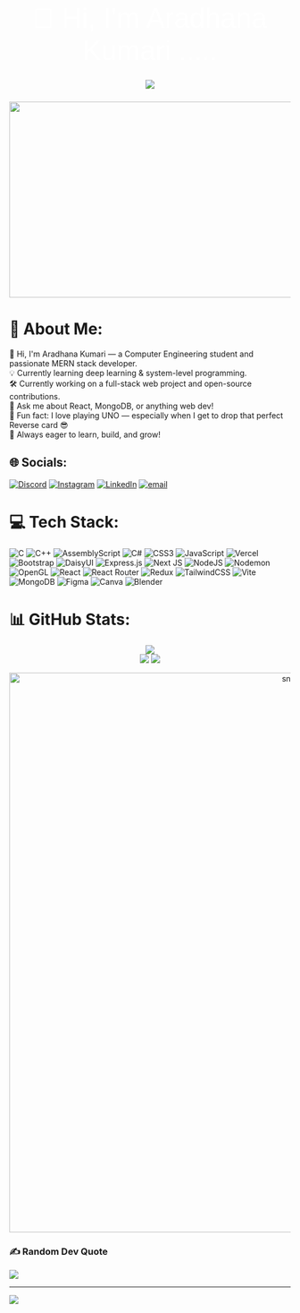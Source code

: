 <div align="center"  style="font-size: 50px; color: #FFFFFF;  font-family: 'Black Ops One', sans-serif;">
👋 Hi, I'm Aradhana Kumari .....
</div>

###

<div align="center">
  <img src="https://profile-counter.glitch.me/Aradhana2602/count.svg?"  />
</div>

###

<div align="center">
  <img height="350" width="1000" src="https://wallpapercave.com/wp/wp5049791.jpg"  />
</div>

###
# 💫 About Me:
👋 Hi, I'm Aradhana Kumari — a Computer Engineering student and passionate MERN stack developer.<br>💡 Currently learning deep learning & system-level programming.<br>🛠️ Currently working on a full-stack web project and open-source contributions.<br>💬 Ask me about React, MongoDB, or anything web dev!<br>🎉 Fun fact: I love playing UNO — especially when I get to drop that perfect Reverse card 😎<br>🚀 Always eager to learn, build, and grow!




## 🌐 Socials:
[![Discord](https://img.shields.io/badge/Discord-%237289DA.svg?logo=discord&logoColor=white)](https://discord.gg/aradhana_13300) [![Instagram](https://img.shields.io/badge/Instagram-%23E4405F.svg?logo=Instagram&logoColor=white)](https://instagram.com/https://www.instagram.com/aradhanak_2602/) [![LinkedIn](https://img.shields.io/badge/LinkedIn-%230077B5.svg?logo=linkedin&logoColor=white)](https://linkedin.com/in/https://www.linkedin.com/in/aradhana-kumari-863860289/) [![email](https://img.shields.io/badge/Email-D14836?logo=gmail&logoColor=white)](mailto:aradhanakumari2602@gmail.com) 

# 💻 Tech Stack:
![C](https://img.shields.io/badge/c-%2300599C.svg?style=for-the-badge&logo=c&logoColor=white) ![C++](https://img.shields.io/badge/c++-%2300599C.svg?style=for-the-badge&logo=c%2B%2B&logoColor=white) ![AssemblyScript](https://img.shields.io/badge/assembly%20script-%23000000.svg?style=for-the-badge&logo=assemblyscript&logoColor=white) ![C#](https://img.shields.io/badge/c%23-%23239120.svg?style=for-the-badge&logo=csharp&logoColor=white) ![CSS3](https://img.shields.io/badge/css3-%231572B6.svg?style=for-the-badge&logo=css3&logoColor=white) ![JavaScript](https://img.shields.io/badge/javascript-%23323330.svg?style=for-the-badge&logo=javascript&logoColor=%23F7DF1E) ![Vercel](https://img.shields.io/badge/vercel-%23000000.svg?style=for-the-badge&logo=vercel&logoColor=white) ![Bootstrap](https://img.shields.io/badge/bootstrap-%238511FA.svg?style=for-the-badge&logo=bootstrap&logoColor=white) ![DaisyUI](https://img.shields.io/badge/daisyui-5A0EF8?style=for-the-badge&logo=daisyui&logoColor=white) ![Express.js](https://img.shields.io/badge/express.js-%23404d59.svg?style=for-the-badge&logo=express&logoColor=%2361DAFB) ![Next JS](https://img.shields.io/badge/Next-black?style=for-the-badge&logo=next.js&logoColor=white) ![NodeJS](https://img.shields.io/badge/node.js-6DA55F?style=for-the-badge&logo=node.js&logoColor=white) ![Nodemon](https://img.shields.io/badge/NODEMON-%23323330.svg?style=for-the-badge&logo=nodemon&logoColor=%BBDEAD) ![OpenGL](https://img.shields.io/badge/OpenGL-%23FFFFFF.svg?style=for-the-badge&logo=opengl) ![React](https://img.shields.io/badge/react-%2320232a.svg?style=for-the-badge&logo=react&logoColor=%2361DAFB) ![React Router](https://img.shields.io/badge/React_Router-CA4245?style=for-the-badge&logo=react-router&logoColor=white) ![Redux](https://img.shields.io/badge/redux-%23593d88.svg?style=for-the-badge&logo=redux&logoColor=white) ![TailwindCSS](https://img.shields.io/badge/tailwindcss-%2338B2AC.svg?style=for-the-badge&logo=tailwind-css&logoColor=white) ![Vite](https://img.shields.io/badge/vite-%23646CFF.svg?style=for-the-badge&logo=vite&logoColor=white) ![MongoDB](https://img.shields.io/badge/MongoDB-%234ea94b.svg?style=for-the-badge&logo=mongodb&logoColor=white) ![Figma](https://img.shields.io/badge/figma-%23F24E1E.svg?style=for-the-badge&logo=figma&logoColor=white) ![Canva](https://img.shields.io/badge/Canva-%2300C4CC.svg?style=for-the-badge&logo=Canva&logoColor=white) ![Blender](https://img.shields.io/badge/blender-%23F5792A.svg?style=for-the-badge&logo=blender&logoColor=white)
# 📊 GitHub Stats:
<div align="center">
  <img src="https://github-readme-stats.vercel.app/api?username=Aradhana2602&theme=gruvbox_light&hide_border=false&include_all_commits=true&count_private=true" />
</div>

<div align="center">
  <img src="https://nirzak-streak-stats.vercel.app/?user=Aradhana2602&theme=gruvbox_light&hide_border=false" />
  <img src="https://github-readme-stats.vercel.app/api/top-langs/?username=Aradhana2602&theme=gruvbox_light&hide_border=false&include_all_commits=true&count_private=true&layout=compact" />
</div>

<p align="center">
 <img width="1000" src="assets/snake.svg" alt="snake"/>
</p>

### ✍️ Random Dev Quote
![](https://quotes-github-readme.vercel.app/api?type=horizontal&theme=radical)

---
[![](https://visitcount.itsvg.in/api?id=Aradhana2602&icon=0&color=0)](https://visitcount.itsvg.in)

<!-- Proudly created with GPRM ( https://gprm.itsvg.in ) -->
